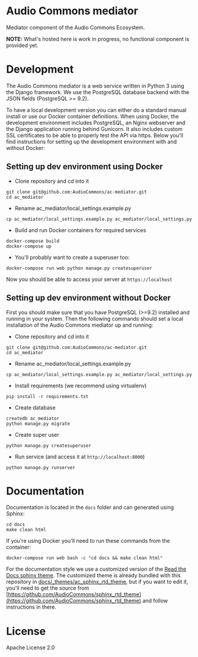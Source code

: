 # Audio Commons mediator

Mediator component of the Audio Commons Ecosystem.

**NOTE:** What's hosted here is work in progress, no functional component is provided yet.


# Development

The Audio Commons mediator is a web service written in Python 3 using 
the Django framework. We use the PostgreSQL database backend with the 
JSON fields (PostgreSQL >= 9.2).

To have a local development version you can either do a standard manual
install or use our Docker container definitions. When using Docker, the
development environment includes PostgreSQL, an Nginx webserver and the 
Django application running behind Gunicorn. It also includes custom SSL
certificates to be able to properly test the API via https. Below you'll
find instructions for setting up the development environment with and
without Docker:


## Setting up dev environment using Docker

- Clone repository and cd into it
```
git clone git@github.com:AudioCommons/ac-mediator.git
cd ac_mediator
```

- Rename ac_mediator/local_settings.example.py
```
cp ac_mediator/local_settings.example.py ac_mediator/local_settings.py
```

- Build and run Docker containers for required services
```
docker-compose build
docker-compose up
```

- You'll probably want to create a superuser too:
```
docker-compose run web python manage.py createsuperuser
```

Now you should be able to access your server at `https://localhost`


## Setting up dev environment without Docker

First you should make sure that you have PostgreSQL (>=9.2) installed and
running in your system. Then the following commands should set a local 
installation of the Audio Commons mediator up and running:

- Clone repository and cd into it
```
git clone git@github.com:AudioCommons/ac-mediator.git
cd ac_mediator
```

- Rename ac_mediator/local_settings.example.py
```
cp ac_mediator/local_settings.example.py ac_mediator/local_settings.py
```

- Install requirements (we recommend using virtualenv)
```
pip install -r requirements.txt
```

- Create database
```
createdb ac_mediator
python manage.py migrate
```

- Create super user
```
python manage.py createsuperuser
```

- Run service (and access it at `http://localhost:8000`)
```
python manage.py runserver
```


# Documentation

Documentation is located in the `docs` folder and can generated using Sphinx:
```
cd docs
make clean html
```

If you're using Docker you'll need to run these commands from the container:
```
docker-compose run web bash -c "cd docs && make clean html"
```


For the documentation style we use a customized version of the 
[Read the Docs sphinx theme](https://github.com/snide/sphinx_rtd_theme/blob/master/README.rst).
The customized theme is already bundled with this repository in
[docs/_themes/ac_sphinx_rtd_theme](https://github.com/AudioCommons/ac-mediator/tree/master/docs/_themes/ac_sphinx_rtd_theme),
but if you want to edit it, you'll need to get the source from 
[https://github.com/AudioCommons/sphinx_rtd_theme](https://github.com/AudioCommons/sphinx_rtd_theme) 
and follow instructions in there.


# License
Apache License 2.0

